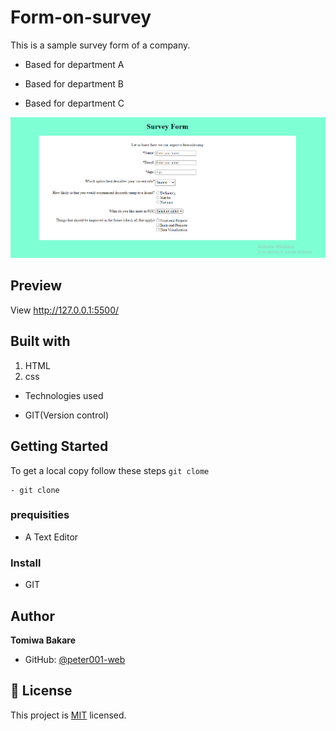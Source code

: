 # Form-on-survey

This is a sample survey form of a company.

* Based for department A

* Based for department B

* Based for department C

![demo](./survey.png)

## Preview
View http://127.0.0.1:5500/

## Built with
1. HTML
2. css

* Technologies used

 - GIT(Version control)

 ## Getting Started
 To get a local copy follow these steps
 `git clome`

 ```
 - git clone
 ```

 ### prequisities
 - A Text Editor

 ### Install
 - GIT

 ## Author
 **Tomiwa Bakare**
 * GitHub: [@peter001-web](https://github.com/peter001-web)

 ## 📝 License

This project is [MIT](https://opensource.org/licenses/MIT) licensed.
